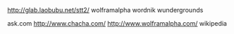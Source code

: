 http://glab.laobubu.net/stt2/
wolframalpha
wordnik
wundergrounds

ask.com http://www.chacha.com/ http://www.wolframalpha.com/ wikipedia
